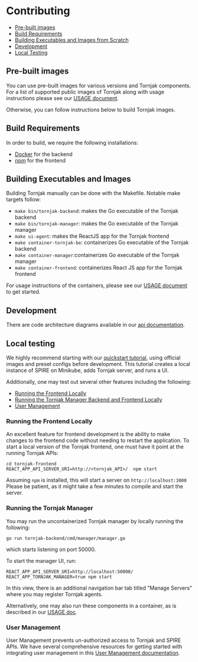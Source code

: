 # Contributing

- [Pre-built images](#pre-built-images)
- [Build Requirements](#build-requirements)
- [Building Executables and Images from Scratch](#building-executables-and-images)
- [Development](#development)
- [Local Testing](#local-testing)

## Pre-built images

You can use pre-built images for various versions and Tornjak components. For a list of supported public images of Tornjak along with usage instructions please see our [USAGE document](./USAGE.md).

Otherwise, you can follow instructions below to build Tornjak images. 

## Build Requirements

In order to build, we require the following installations:
- [Docker]() for the backend
- [npm]() for the frontend

## Building Executables and Images

Building Tornjak manually can be done with the Makefile. Notable make targets follow:
- `make bin/tornjak-backend`: makes the Go executable of the Tornjak backend
- `make bin/tornjak-manager`: makes the Go executable of the Tornjak manager
- `make ui-agent`: makes the ReactJS app for the Tornjak frontend
- `make container-tornjak-be`: containerizes Go executable of the Tornjak backend
- `make container-manager`:containerizes Go executable of the Tornjak manager
- `make container-frontend`: containerizes React JS app for the Tornjak frontend

For usage instructions of the containers, please see our [USAGE document](./USAGE.md) to get started.

## Development

There are code architecture diagrams available in our [api documentation](./docs/tornjak-ui-api-documentation.md#11-overview).

## Local testing

We highly recommend starting with our [quickstart tutorial](./docs/tornjak-quickstart.md), using official images and preset configs before development. This tutorial creates a local instance of SPIRE on Minikube, adds Tornjak server, and runs a UI. 

Additionally, one may test out several other features including the following:
- [Running the Frontend Locally](#running-the-frontend-locally)
- [Running the Tornjak Manager Backend and Frontend Locally](#running-the-tornjak-manager)
- [User Management](#user-management)

### Running the Frontend Locally

An excellent feature for frontend development is the ability to make changes to the frontend code without needing to restart the application.  To start a local version of the Tornjak frontend, one must have it point at the running Tornjak APIs:

```console
cd tornjak-frontend
REACT_APP_API_SERVER_URI=http://<tornjak_API>/  npm start
```

Assuming `npm` is installed, this will start a server on `http://localhost:3000`
Please be patient, as it might take a few minutes to compile and start the server.

### Running the Tornjak Manager

You may run the uncontainerized Tornjak manager by locally running the following:

```
go run tornjak-backend/cmd/manager/manager.go
```

which starts listening on port 50000.

To start the manager UI, run:

```
REACT_APP_API_SERVER_URI=http://localhost:50000/
REACT_APP_TORNJAK_MANAGER=true npm start
```

In this view, there is an additional navigation bar tab titled "Manage Servers" where you may register Tornjak agents. 

Alternatively, one may also run these components in a container, as is described in our [USAGE doc](./USAGE.md).

### User Management

User Management prevents un-authorized access to Tornjak and SPIRE APIs. We have several comprehensive resources for getting started with integrating user management in this [User Management documentation](./docs/user-management.md).
